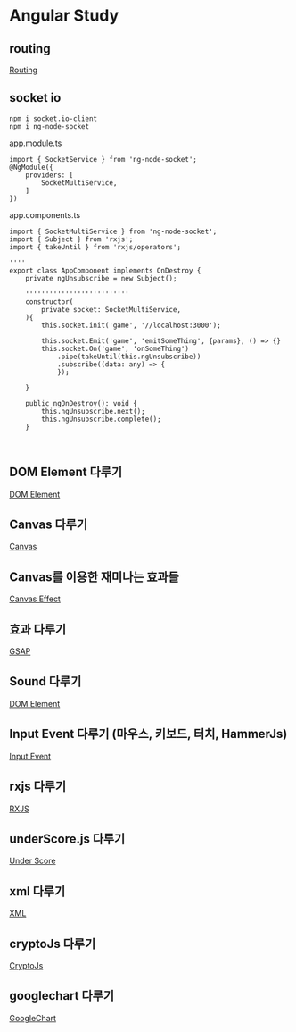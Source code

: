 # Angular Study
## routing
[Routing](/document/routing.md "routing")

## socket io
```
npm i socket.io-client
npm i ng-node-socket
```

app.module.ts
```
import { SocketService } from 'ng-node-socket';
@NgModule({
    providers: [
        SocketMultiService,
    ]
})
```

app.components.ts
```
import { SocketMultiService } from 'ng-node-socket';
import { Subject } from 'rxjs';
import { takeUntil } from 'rxjs/operators';

''''
export class AppComponent implements OnDestroy {
    private ngUnsubscribe = new Subject();

    ''''''''''''''''''''''''''
    constructor(
        private socket: SocketMultiService,
    ){
        this.socket.init('game', '//localhost:3000');

        this.socket.Emit('game', 'emitSomeThing', {params}, () => {}
        this.socket.On('game', 'onSomeThing')
            .pipe(takeUntil(this.ngUnsubscribe))
            .subscribe((data: any) => {
            });

    }

    public ngOnDestroy(): void {
        this.ngUnsubscribe.next();
        this.ngUnsubscribe.complete();
    }



```


## DOM Element 다루기
[DOM Element](/document/domElement.md "DOM Element")

## Canvas 다루기
[Canvas](/document/canvas.md "Canvas")

## Canvas를 이용한 재미나는 효과들
[Canvas Effect](/document/canvas-effect.md "Canvas Effect")
## 효과  다루기
[GSAP](/document/gsap.md "GSAP")
## Sound  다루기
[DOM Element](/document/sound.md "Sound")

## Input Event 다루기 (마우스, 키보드, 터치, HammerJs)
[Input Event](/document/input-event.md "Input Event")

## rxjs  다루기
[RXJS](/document/rxjs.md "rxjs")

## underScore.js 다루기
[Under Score](/document/under-score.md "under-score")

## xml 다루기
[XML](/document/xml.md "xml")

## cryptoJs 다루기
[CryptoJs](/document/cryptojs.md "cryptojs")

## googlechart 다루기
[GoogleChart](/document/googlechart.md "googlechart")

